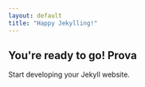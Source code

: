 ```yaml
---
layout: default
title: "Happy Jekylling!"
---
```


## You're ready to go! Prova

Start developing your Jekyll website.
